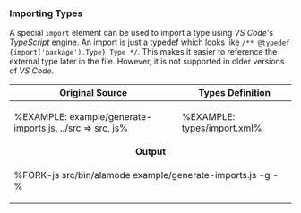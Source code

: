 ### Importing Types

A special `import` element can be used to import a type using _VS Code_'s _TypeScript_ engine. An import is just a typedef which looks like `/** @typedef {import('package').Type} Type */`. This makes it easier to reference the external type later in the file. However, it is not supported in older versions of _VS Code_.

<table>
<thead>
<tr>
<th>Original Source</th>
<th>Types Definition</th>
</tr>
</thead>
<tbody>
<tr/>
<tr><td>

%EXAMPLE: example/generate-imports.js, ../src => src, js%
</td>
<td>

%EXAMPLE: types/import.xml%
</td>
</tr>
<tr>
<td colspan="2" align="center">
<strong>Output</strong>
</td></tr>
<tr>
<td colspan="2">

%FORK-js src/bin/alamode example/generate-imports.js -g -%
</td>
</tr>
</tbody>
</table>